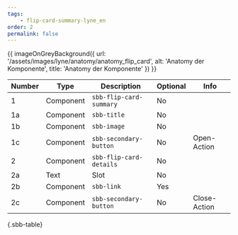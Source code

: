 ```yaml
---
tags: 
    - flip-card-summary-lyne_en
order: 2
permalink: false
---
```


{{ imageOnGreyBackground({
  url: '/assets/images/lyne/anatomy/anatomy_flip_card',
  alt: 'Anatomy der Komponente',
  title: 'Anatomy der Komponente'
}) }}

<sbb-table-wrapper>

|Number|Type|Description|Optional|Info|
|------|---|------------|--------|-------|
|1|Component|`sbb-flip-card-summary`|No||
|1a|Component|`sbb-title`|No||
|1b|Component|`sbb-image`|No||
|1c|Component|`sbb-secondary-button`|No|Open-Action|
|2|Component|`sbb-flip-card-details`|No||
|2a|Text|Slot|No||
|2b|Component|`sbb-link`|Yes||
|2c|Component|`sbb-secondary-button`|No|Close-Action|


{.sbb-table}

</sbb-table-wrapper>